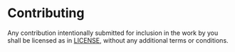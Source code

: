 Contributing
============

Any contribution intentionally submitted
for inclusion in the work by you shall be licensed as in [LICENSE](LICENSE),
without any additional terms or conditions.
